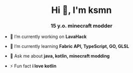 <h1 align="center">Hi 👋, I'm ksmn</h1>
<h3 align="center">15 y.o. minecraft modder</h3>

- 🔭 I’m currently working on **LavaHack**

- 🌱 I’m currently learning **Fabric API, TypeScript, GO, GLSL**

- 💬 Ask me about **java, kotlin, minecraft modding**

- ⚡ Fun fact **i love kotlin**
